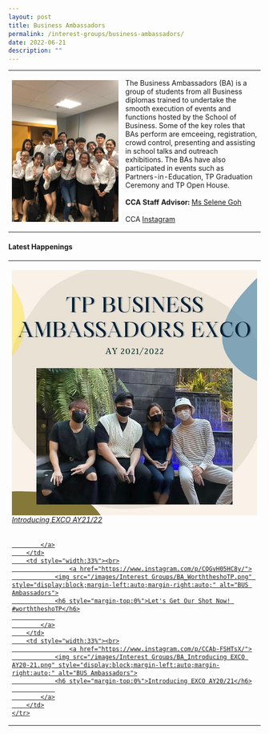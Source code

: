 ```yaml
---
layout: post
title: Business Ambassadors
permalink: /interest-groups/business-ambassadors/
date: 2022-06-21
description: ""
---
```

<div>
    <table>
        <tbody><tr>
            <td style="width:45%"><img src="/images/CCA_business_ambassadors.jpg" style="display:block;margin-left:auto;margin-right:auto;" alt="Business Ambassadors"></td>
            <td>
                <p>
                    The Business Ambassadors (BA) is a group of students from all Business diplomas trained to undertake the smooth execution of events and functions hosted by the School of Business. Some of the key roles that BAs perform are emceeing, registration, crowd control, presenting and assisting in school talks and outreach exhibitions. The BAs have also participated in events such as Partners-in-Education, TP Graduation Ceremony and TP Open House.<br>
                    <br>
                    <b>CCA Staff Advisor:</b> <a href="Selene_GOH@TP.EDU.SG">Ms Selene Goh </a><br>
                    <br>
                    CCA <a href="https://www.instagram.com/tp.ba">Instagram</a>
                </p>
            </td>
        </tr>
    </tbody></table>
</div>

#### Latest Happenings

<table>
    <tbody><tr>
        <td style="width:33%"><br>
            <a href="https://www.instagram.com/p/CROGblWHmwg/">
                <img src="/images/Interest Groups/BA_Introducing EXCO AY21-22.png" style="display:block;margin-left:auto;margin-right:auto;" alt="BUS Ambassadors">
                <h6 style="margin-top:0%">Introducing EXCO AY21/22</h6>
                
            </a>
        </td>
        <td style="width:33%"><br>
					<a href="https://www.instagram.com/p/CQGvH05HC8y/">
                <img src="/images/Interest Groups/BA_WorththeshoTP.png" style="display:block;margin-left:auto;margin-right:auto;" alt="BUS Ambassadors">
                <h6 style="margin-top:0%">Let's Get Our Shot Now! #worththeshoTP</h6>
                
            </a>
        </td>
        <td style="width:33%"><br>
					<a href="https://www.instagram.com/p/CCAb-FSHTsX/">
                <img src="/images/Interest Groups/BA_Introducing EXCO AY20-21.png" style="display:block;margin-left:auto;margin-right:auto;" alt="BUS Ambassadors">
                <h6 style="margin-top:0%">Introducing EXCO AY20/21</h6>
                
            </a>
        </td>
    </tr>
</tbody></table>